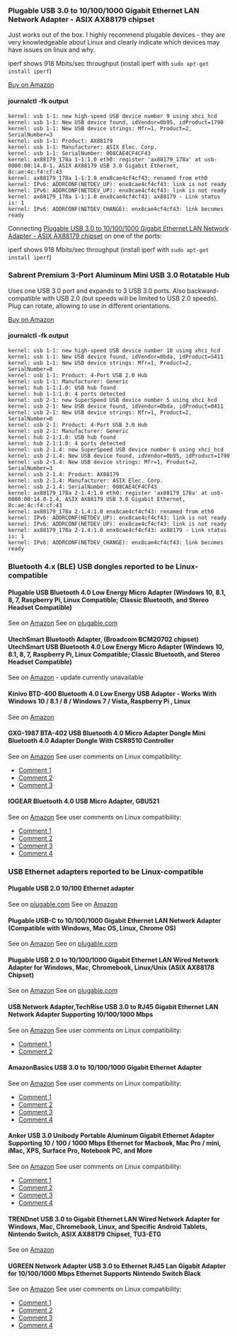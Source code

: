 ### Plugable USB 3.0 to 10/100/1000 Gigabit Ethernet LAN Network Adapter - ASIX AX88179 chipset

Just works out of the box. I highly recommend plugable devices - they are very knowledgeable about Linux and clearly indicate which devices may have issues on linux and why.

iperf shows 918 Mbits/sec throughput (install iperf with ```sudo apt-get install iperf```)

[Buy on Amazon](https://www.amazon.com/gp/product/B00AQM8586)

#### journalctl -fk output
```
kernel: usb 1-1: new high-speed USB device number 9 using xhci_hcd
kernel: usb 1-1: New USB device found, idVendor=0b95, idProduct=1790
kernel: usb 1-1: New USB device strings: Mfr=1, Product=2, SerialNumber=3
kernel: usb 1-1: Product: AX88179
kernel: usb 1-1: Manufacturer: ASIX Elec. Corp.
kernel: usb 1-1: SerialNumber: 008CAE4CF4CF43
kernel: ax88179_178a 1-1:1.0 eth0: register 'ax88179_178a' at usb-0000:00:14.0-1, ASIX AX88179 USB 3.0 Gigabit Ethernet, 8c:ae:4c:f4:cf:43
kernel: ax88179_178a 1-1:1.0 enx8cae4cf4cf43: renamed from eth0
kernel: IPv6: ADDRCONF(NETDEV_UP): enx8cae4cf4cf43: link is not ready
kernel: IPv6: ADDRCONF(NETDEV_UP): enx8cae4cf4cf43: link is not ready
kernel: ax88179_178a 1-1:1.0 enx8cae4cf4cf43: ax88179 - Link status is: 1
kernel: IPv6: ADDRCONF(NETDEV_CHANGE): enx8cae4cf4cf43: link becomes ready
```
Connecting [Plugable USB 3.0 to 10/100/1000 Gigabit Ethernet LAN Network Adapter - ASIX AX88179 chipset](https://plugable.com/products/USB3-E1000) on one of the ports:

iperf shows 918 Mbits/sec throughput (install iperf with ```sudo apt-get install iperf```)


### Sabrent Premium 3-Port Aluminum Mini USB 3.0 Rotatable Hub

Uses one USB 3.0 port and expands to 3 USB 3.0 ports.
Also backward-compatible with USB 2.0 (but speeds will be limited to USB 2.0 speeds).
Plug can rotate, allowing to use in different orientations.

[Buy on Amazon](https://www.amazon.com/gp/product/B013XGK53E)

#### journalctl -fk output
```
kernel: usb 1-1: new high-speed USB device number 10 using xhci_hcd
kernel: usb 1-1: New USB device found, idVendor=0bda, idProduct=5411
kernel: usb 1-1: New USB device strings: Mfr=1, Product=2, SerialNumber=0
kernel: usb 1-1: Product: 4-Port USB 2.0 Hub
kernel: usb 1-1: Manufacturer: Generic
kernel: hub 1-1:1.0: USB hub found
kernel: hub 1-1:1.0: 4 ports detected
kernel: usb 2-1: new SuperSpeed USB device number 5 using xhci_hcd
kernel: usb 2-1: New USB device found, idVendor=0bda, idProduct=0411
kernel: usb 2-1: New USB device strings: Mfr=1, Product=2, SerialNumber=0
kernel: usb 2-1: Product: 4-Port USB 3.0 Hub
kernel: usb 2-1: Manufacturer: Generic
kernel: hub 2-1:1.0: USB hub found
kernel: hub 2-1:1.0: 4 ports detected
kernel: usb 2-1.4: new SuperSpeed USB device number 6 using xhci_hcd
kernel: usb 2-1.4: New USB device found, idVendor=0b95, idProduct=1790
kernel: usb 2-1.4: New USB device strings: Mfr=1, Product=2, SerialNumber=3
kernel: usb 2-1.4: Product: AX88179
kernel: usb 2-1.4: Manufacturer: ASIX Elec. Corp.
kernel: usb 2-1.4: SerialNumber: 008CAE4CF4CF43
kernel: ax88179_178a 2-1.4:1.0 eth0: register 'ax88179_178a' at usb-0000:00:14.0-1.4, ASIX AX88179 USB 3.0 Gigabit Ethernet, 8c:ae:4c:f4:cf:43
kernel: ax88179_178a 2-1.4:1.0 enx8cae4cf4cf43: renamed from eth0
kernel: IPv6: ADDRCONF(NETDEV_UP): enx8cae4cf4cf43: link is not ready
kernel: IPv6: ADDRCONF(NETDEV_UP): enx8cae4cf4cf43: link is not ready
kernel: ax88179_178a 2-1.4:1.0 enx8cae4cf4cf43: ax88179 - Link status is: 1
kernel: IPv6: ADDRCONF(NETDEV_CHANGE): enx8cae4cf4cf43: link becomes ready
```

### Bluetooth 4.x (BLE) USB dongles reported to be Linux-compatible

#### Plugable USB Bluetooth 4.0 Low Energy Micro Adapter (Windows 10, 8.1, 8, 7, Raspberry Pi, Linux Compatible; Classic Bluetooth, and Stereo Headset Compatible)
See on [Amazon](https://www.amazon.com/Plugable-Bluetooth-Adapter-Windows-Compatible/dp/B009ZIILLI)
See on [plugable.com](https://plugable.com/products/usb-bt4le/)

#### UtechSmart Bluetooth Adapter, (Broadcom BCM20702 chipset) UtechSmart USB Bluetooth 4.0 Low Energy Micro Adapter (Windows 10, 8.1, 8, 7, Raspberry Pi, Linux Compatible; Classic Bluetooth, and Stereo Headset Compatible)
See on [Amazon](https://www.amazon.com/gp/product/B00DDH4TYA) - update currently unavailable

#### Kinivo BTD-400 Bluetooth 4.0 Low Energy USB Adapter - Works With Windows 10 / 8.1 / 8 / Windows 7 / Vista, Raspberry Pi , Linux
See on [Amazon](https://www.amazon.com/Kinivo-BTD-400-Bluetooth-4-0-adapter/dp/B007Q45EF4)

#### GXG-1987 BTA-402 USB Bluetooth 4.0 Micro Adapter Dongle Mini Bluetooth 4.0 Adapter Dongle With CSR8510 Controller
See on [Amazon](https://www.amazon.com/ORICO-BTA-402-Bluetooth-Adapter-Controller/dp/B00AKO7XOW)
See user comments on Linux compatibility:
* [Comment 1](https://www.amazon.com/gp/customer-reviews/R2J8WIYSQCMOQ6/ref=cm_cr_arp_d_rvw_ttl?ie=UTF8&ASIN=B00AKO7XOW)
* [Comment 2](https://www.amazon.com/gp/customer-reviews/R34Q1FDDG2CEDK/ref=cm_cr_arp_d_rvw_ttl?ie=UTF8&ASIN=B00AKO7XOW)
* [Comment 3](https://www.amazon.com/gp/customer-reviews/R1ZIR5WA5A4EW/ref=cm_cr_arp_d_rvw_ttl?ie=UTF8&ASIN=B00AKO7XOW)

#### IOGEAR Bluetooth 4.0 USB Micro Adapter, GBU521
See on [Amazon](https://www.amazon.com/IOGEAR-Bluetooth-Micro-Adapter-GBU521/dp/B007GFX0PY)
See user comments on Linux compatibility:
* [Comment 1](https://www.amazon.com/gp/customer-reviews/R20XGEUHBC7ZVR/ref=cm_cr_arp_d_rvw_ttl?ie=UTF8&ASIN=B007GFX0PY)
* [Comment 2](https://www.amazon.com/gp/customer-reviews/R11766D37LKAGN/ref=cm_cr_arp_d_rvw_ttl?ie=UTF8&ASIN=B007GFX0PY)
* [Comment 3](https://www.amazon.com/gp/customer-reviews/RETNVCAKZ2CJG/ref=cm_cr_arp_d_rvw_ttl?ie=UTF8&ASIN=B007GFX0PY)
* [Comment 4](https://www.amazon.com/gp/customer-reviews/R1QVF375L6NSY3/ref=cm_cr_getr_d_rvw_ttl?ie=UTF8&ASIN=B007GFX0PY)

### USB Ethernet adapters reported to be Linux-compatible

#### Plugable USB 2.0 10/100 Ethernet adapter
See on [plugable.com](https://plugable.com/products/usb2-e100/)
See on [Amazon](https://www.amazon.com/dp/B00484IEJS)

#### Plugable USB-C to 10/100/1000 Gigabit Ethernet LAN Network Adapter (Compatible with Windows, Mac OS, Linux, Chrome OS)
See on [Amazon](https://www.amazon.com/dp/B011DDXGVC)
See on [plugable.com](https://plugable.com/products/usbc-e1000/)

#### Plugable USB 2.0 to 10/100/1000 Gigabit Ethernet LAN Wired Network Adapter for Windows, Mac, Chromebook, Linux/Unix (ASIX AX88178 Chipset)
See on [Amazon](https://www.amazon.com/dp/B003VSTDFG)
See on [plugable.com](https://plugable.com/products/usb2-e1000/)

#### USB Network Adapter,TechRise USB 3.0 to RJ45 Gigabit Ethernet LAN Network Adapter Supporting 10/100/1000 Mbps
See on [Amazon](https://www.amazon.com/Network-Adapter-TechRise-Ethernet-Supporting/dp/B01K1NSSTA)
See user comments on Linux compatibility:
* [Comment 1](https://www.amazon.com/gp/customer-reviews/R1T66UE8MIWGUJ/ref=cm_cr_arp_d_rvw_ttl?ie=UTF8&ASIN=B01K1NSSTA)
* [Comment 2](https://www.amazon.com/gp/customer-reviews/R1EP6GA35G5Y7G/ref=cm_cr_arp_d_rvw_ttl?ie=UTF8&ASIN=B01K1NSSTA)

#### AmazonBasics USB 3.0 to 10/100/1000 Gigabit Ethernet Adapter
See on [Amazon](https://www.amazon.com/AmazonBasics-1000-Gigabit-Ethernet-Adapter/dp/B00M77HMU0)
See user comments on Linux compatibility:
* [Comment 1](https://www.amazon.com/gp/customer-reviews/R3C4E6I9L8WHBB/ref=cm_cr_arp_d_rvw_ttl?ie=UTF8&ASIN=B00M77HMU0)
* [Comment 2](https://www.amazon.com/gp/customer-reviews/R1EQT8RT92G6D2/ref=cm_cr_arp_d_rvw_ttl?ie=UTF8&ASIN=B00M77HMU0)
* [Comment 3](https://www.amazon.com/gp/customer-reviews/R3FF2EAAHXDZYZ/ref=cm_cr_arp_d_rvw_ttl?ie=UTF8&ASIN=B00M77HMU0)
* [Comment 4](https://www.amazon.com/gp/customer-reviews/R30UKMRYEU4Q32/ref=cm_cr_arp_d_rvw_ttl?ie=UTF8&ASIN=B00M77HMU0)

#### Anker USB 3.0 Unibody Portable Aluminum Gigabit Ethernet Adapter Supporting 10 / 100 / 1000 Mbps Ethernet for Macbook, Mac Pro / mini, iMac, XPS, Surface Pro, Notebook PC, and More
See on [Amazon](https://www.amazon.com/Anker-Unibody-Aluminum-Ethernet-Supporting/dp/B00PC0H9IE)
See user comments on Linux compatibility:
* [Comment 1](https://www.amazon.com/gp/customer-reviews/R1LBKULPP9VK9C/ref=cm_cr_arp_d_rvw_ttl?ie=UTF8&ASIN=B00PC0H9IE)
* [Comment 2](https://www.amazon.com/gp/customer-reviews/RMOZD7HWS35OT/ref=cm_cr_arp_d_rvw_ttl?ie=UTF8&ASIN=B00PC0H9IE)
* [Comment 3](https://www.amazon.com/gp/customer-reviews/R31JI6T7Q79U9W/ref=cm_cr_arp_d_rvw_ttl?ie=UTF8&ASIN=B00PC0H9IE)
* [Comment 4](https://www.amazon.com/gp/customer-reviews/R2L6HVP414HLD/ref=cm_cr_getr_d_rvw_ttl?ie=UTF8&ASIN=B00PC0H9IE)

#### TRENDnet USB 3.0 to Gigabit Ethernet LAN Wired Network Adapter for Windows, Mac, Chromebook, Linux, and Specific Android Tablets, Nintendo Switch, ASIX AX88179 Chipset, TU3-ETG
See on [Amazon](https://www.amazon.com/TRENDnet-Ethernet-Chromebook-Specific-TU3-ETG/dp/B00FFJ0RKE)

#### UGREEN Network Adapter USB 3.0 to Ethernet RJ45 Lan Gigabit Adapter for 10/100/1000 Mbps Ethernet Supports Nintendo Switch Black
See on [Amazon](https://www.amazon.com/UGREEN-Gigabit-Ethernet-Network-1000Mbps/dp/B00MYTSN18)
See user comments on Linux compatibility:
* [Comment 1](https://www.amazon.com/gp/customer-reviews/R2OM3JOLU29UH6/ref=cm_cr_arp_d_rvw_ttl?ie=UTF8&ASIN=B00MYTSN18)
* [Comment 2](https://www.amazon.com/gp/customer-reviews/R1BZXTJRMPBQMW/ref=cm_cr_arp_d_rvw_ttl?ie=UTF8&ASIN=B00MYTSN18)
* [Comment 3](https://www.amazon.com/gp/customer-reviews/REPFG2LZ47QMX/ref=cm_cr_arp_d_rvw_ttl?ie=UTF8&ASIN=B00MYTSN18)
* [Comment 4](https://www.amazon.com/gp/customer-reviews/RCM8UMRCK0AHR/ref=cm_cr_arp_d_rvw_ttl?ie=UTF8&ASIN=B00MYTSN18)



